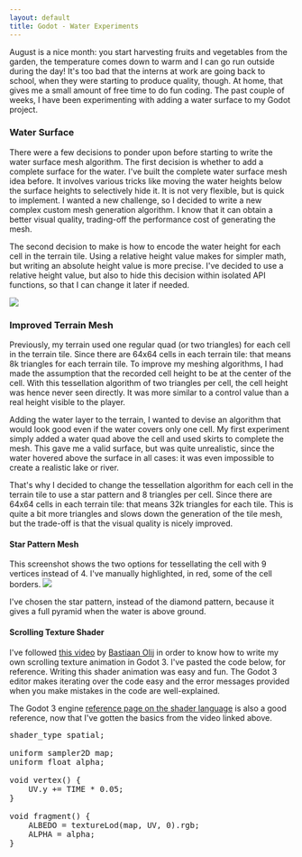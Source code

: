 ```yaml
---
layout: default
title: Godot - Water Experiments
---
```

August is a nice month: you start harvesting fruits and vegetables from the garden, the temperature comes down to warm and I can go run outside during the day! It's too bad that the interns at work are going back to school, when they were starting to produce quality, though. At home, that gives me a small amount of free time to do fun coding. The past couple of weeks, I have been experimenting with adding a water surface to my Godot project.

<h3>Water Surface</h3>
There were a few decisions to ponder upon before starting to write the water surface mesh algorithm. The first decision is whether to add a complete surface for the water. I've built the complete water surface mesh idea before. It involves various tricks like moving the water heights below the surface heights to selectively hide it. It is not very flexible, but is quick to implement. I wanted a new challenge, so I decided to write a new complex custom mesh generation algorithm. I know that it can obtain a better visual quality, trading-off the performance cost of generating the mesh.

The second decision to make is how to encode the water height for each cell in the terrain tile. Using a relative height value makes for simpler math, but writing an absolute height value is more precise. I've decided to use a relative height value, but also to hide this decision within isolated API functions, so that I can change it later if needed.

<img src="../../../assets/godot-water-1.PNG"/>

<h3>Improved Terrain Mesh</h3>
Previously, my terrain used one regular quad (or two triangles) for each cell in the terrain tile. Since there are 64x64 cells in each terrain tile: that means 8k triangles for each terrain tile. To improve my meshing algorithms, I had made the assumption that the recorded cell height to be at the center of the cell. With this tessellation algorithm of two triangles per cell, the cell height was hence never seen directly. It was more similar to a control value than a real height visible to the player.

Adding the water layer to the terrain, I wanted to devise an algorithm that would look good even if the water covers only one cell. My first experiment simply added a water quad above the cell and used skirts to complete the mesh. This gave me a valid surface, but was quite unrealistic, since the water hovered above the surface in all cases: it was even impossible to create a realistic lake or river.

That's why I decided to change the tessellation algorithm for each cell in the terrain tile to use a star pattern and 8 triangles per cell. Since there are 64x64 cells in each terrain tile: that means 32k triangles for each tile. This is quite a bit more triangles and slows down the generation of the tile mesh, but the trade-off is that the visual quality is nicely improved.

<h4>Star Pattern Mesh</h4>
This screenshot shows the two options for tessellating the cell with 9 vertices instead of 4. I've manually highlighted, in red, some of the cell borders.

<img src="../../../assets/godot-water-tesselation-1.PNG"/>

I've chosen the star pattern, instead of the diamond pattern, because it gives a full pyramid when the water is above ground.

<h4>Scrolling Texture Shader</h4>

I've followed <a href="https://www.youtube.com/watch?v=vm9Sdvhq6ho">this video</a> by <a href="https://twitter.com/mux213">Bastiaan Olij</a> in order to know how to write my own scrolling texture animation in Godot 3. I've pasted the code below, for reference. Writing this shader animation was easy and fun. The Godot 3 editor makes iterating over the code easy and the error messages provided when you make mistakes in the code are well-explained.

The Godot 3 engine <a href="http://docs.godotengine.org/en/3.0/tutorials/shading/shading_language.html">reference page on the shader language</a> is also a good reference, now that I've gotten the basics from the video linked above.

<pre>
shader_type spatial;

uniform sampler2D map;
uniform float alpha;

void vertex() {
    UV.y += TIME * 0.05;
}

void fragment() {
    ALBEDO = textureLod(map, UV, 0).rgb;
    ALPHA = alpha;
}
</pre>
